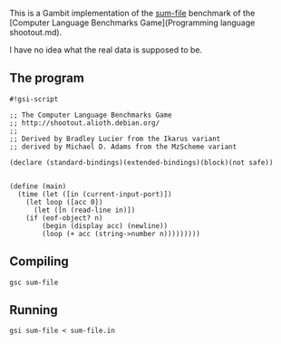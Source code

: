 This is a Gambit implementation of the
[sum-file](http://shootout.alioth.debian.org/gp4sandbox/benchmark.php?test=sumcol&lang=all)
benchmark of the [Computer Language Benchmarks
Game](Programming language shootout.md).

I have no idea what the real data is supposed to be.

## The program

    #!gsi-script
    
    ;; The Computer Language Benchmarks Game
    ;; http://shootout.alioth.debian.org/
    ;;
    ;; Derived by Bradley Lucier from the Ikarus variant
    ;; derived by Michael D. Adams from the MzScheme variant
    
    (declare (standard-bindings)(extended-bindings)(block)(not safe))
    
    
    (define (main)
      (time (let ([in (current-input-port)])
        (let loop ([acc 0])
          (let ([n (read-line in)])
        (if (eof-object? n)
            (begin (display acc) (newline))
            (loop (+ acc (string->number n)))))))))

## Compiling

    gsc sum-file

## Running

    gsi sum-file < sum-file.in
